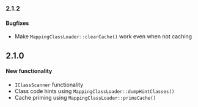 ### 2.1.2

#### Bugfixes

* Make `MappingClassLoader::clearCache()` work even when not caching

## 2.1.0

#### New functionality
* `IClassScanner` functionality
*  Class code hints using `MappingClassLoader::dumpHintClasses()`
*  Cache priming using `MappingClassLoader::primeCache()`
